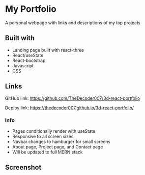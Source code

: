# My Portfolio
A personal webpage with links and descriptions of my top projects

## Built with
* Landing page built with react-three
* React/useState
* React-bootstrap
* Javascript
* CSS


## Links
GitHub link: https://github.com/TheDecoder007/3d-react-portfolio

Deploy link: https://thedecoder007.github.io/3d-react-portfolio/

### Info
* Pages conditionally render with useState
* Responsive to all screen sizes
* Navbar changes to hamburger for small screens
* About page, Project page, and Contact page
* Will be updated to full MERN stack 

## Screenshot

